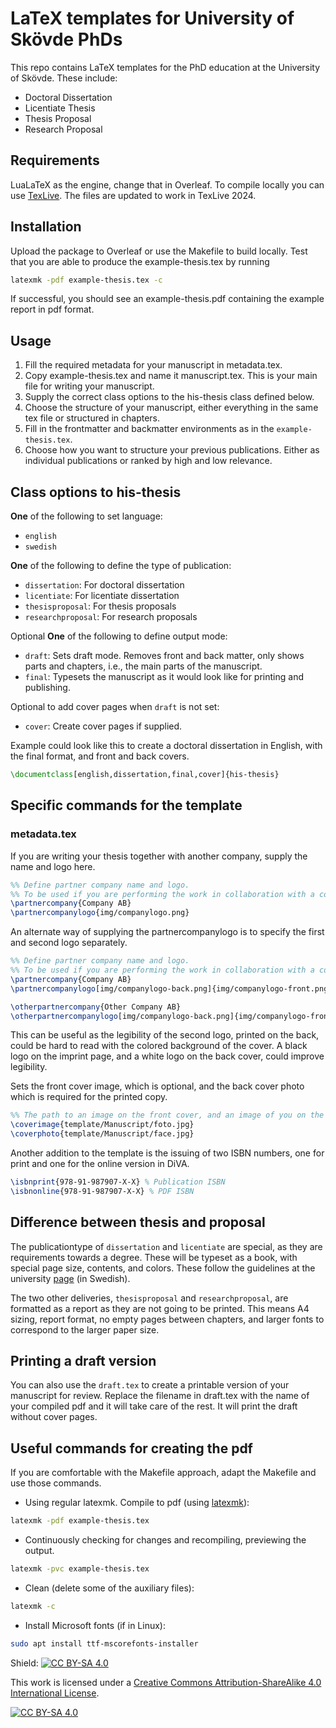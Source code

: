 # LaTeX templates for University of Skövde PhDs
This repo contains LaTeX templates for the PhD education at the University of Skövde. These include:

- Doctoral Dissertation
- Licentiate Thesis
- Thesis Proposal
- Research Proposal

## Requirements
LuaLaTeX as the engine, change that in Overleaf. To compile locally you can use [TexLive](https://tug.org/texlive/). The files are updated to work in TexLive 2024.

## Installation
Upload the package to Overleaf or use the Makefile to build locally.
Test that you are able to produce the example-thesis.tex by running 
```bash
latexmk -pdf example-thesis.tex -c
```
If successful, you should see an example-thesis.pdf containing the example report in pdf format.

## Usage
1. Fill the required metadata for your manuscript in metadata.tex.
2. Copy example-thesis.tex and name it manuscript.tex. This is your main file for writing your manuscript.
3. Supply the correct class options to the his-thesis class defined below.
4. Choose the structure of your manuscript, either everything in the same tex file or structured in chapters.
5. Fill in the frontmatter and backmatter environments as in the `example-thesis.tex`.
6. Choose how you want to structure your previous publications. Either as individual publications or ranked by high and low relevance.

## Class options to his-thesis
**One** of the following to set language:
- `english`
- `swedish`

**One** of the following to define the type of publication:
- `dissertation`: For doctoral dissertation
- `licentiate`: For licentiate dissertation
- `thesisproposal`: For thesis proposals
- `researchproposal`: For research proposals

Optional **One** of the following to define output mode:
- `draft`: Sets draft mode. Removes front and back matter, only shows parts and chapters, i.e., the main parts of the manuscript.
- `final`: Typesets the manuscript as it would look like for printing and publishing.

Optional to add cover pages when `draft` is not set:
- `cover`: Create cover pages if supplied.

Example could look like this to create a doctoral dissertation in English, with the final format, and front and back covers.
```latex
\documentclass[english,dissertation,final,cover]{his-thesis}
```

## Specific commands for the template
### metadata.tex
If you are writing your thesis together with another company, supply the name and logo here.

```latex
%% Define partner company name and logo.
%% To be used if you are performing the work in collaboration with a company.
\partnercompany{Company AB}
\partnercompanylogo{img/companylogo.png}
```
An alternate way of supplying the partnercompanylogo is to specify the first and second logo separately.
```latex
%% Define partner company name and logo.
%% To be used if you are performing the work in collaboration with a company.
\partnercompany{Company AB}
\partnercompanylogo[img/companylogo-back.png]{img/companylogo-front.png}

\otherpartnercompany{Other Company AB}
\otherpartnercompanylogo[img/companylogo-back.png]{img/companylogo-front.png}
```
This can be useful as the legibility of the second logo, printed on the back, could be hard to read with the colored background of the cover. A black logo on the imprint page, and a white logo on the back cover, could improve legibility.

Sets the front cover image, which is optional, and the back cover photo which is required for the printed copy.
```latex
%% The path to an image on the front cover, and an image of you on the back cover.
\coverimage{template/Manuscript/foto.jpg}
\coverphoto{template/Manuscript/face.jpg}
```

Another addition to the template is the issuing of two ISBN numbers, one for print and one for the online version in DiVA.
```latex
\isbnprint{978-91-987907-X-X} % Publication ISBN
\isbnonline{978-91-987907-X-X} % PDF ISBN
```

## Difference between thesis and proposal
The publicationtype of `dissertation` and `licentiate` are special, as they are requirements towards a degree. These will be typeset as a book, with special page size, contents, and colors. These follow the guidelines at the university [page](https://www.his.se/forskning/doktorandhandbok/disputation/avhandlingsmallar/) (in Swedish).

The two other deliveries, `thesisproposal` and `researchproposal`, are formatted as a report as they are not going to be printed. This means A4 sizing, report format, no empty pages between chapters, and larger fonts to correspond to the larger paper size.

## Printing a draft version
You can also use the `draft.tex` to create a printable version of your manuscript for review. Replace the filename in draft.tex with the name of your compiled pdf and it will take care of the rest. It will print the draft without cover pages.

## Useful commands for creating the pdf
If you are comfortable with the Makefile approach, adapt the Makefile and use those commands.

- Using regular latexmk. Compile to pdf (using [latexmk](https://mg.readthedocs.io/latexmk.html)):
```bash
latexmk -pdf example-thesis.tex
```
- Continuously checking for changes and recompiling, previewing the output.
```bash
latexmk -pvc example-thesis.tex
```
- Clean (delete some of the auxiliary files):
```bash
latexmk -c
```
- Install Microsoft fonts (if in Linux):
```bash
sudo apt install ttf-mscorefonts-installer
```

Shield: [![CC BY-SA 4.0][cc-by-sa-shield]][cc-by-sa]

This work is licensed under a
[Creative Commons Attribution-ShareAlike 4.0 International License][cc-by-sa].

[![CC BY-SA 4.0][cc-by-sa-image]][cc-by-sa]

[cc-by-sa]: http://creativecommons.org/licenses/by-sa/4.0/
[cc-by-sa-image]: https://licensebuttons.net/l/by-sa/4.0/88x31.png
[cc-by-sa-shield]: https://img.shields.io/badge/License-CC%20BY--SA%204.0-lightgrey.svg
